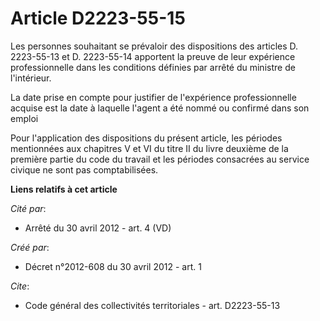 # Article D2223-55-15

Les personnes souhaitant se prévaloir des dispositions des articles D. 2223-55-13 et D. 2223-55-14 apportent la preuve de
leur expérience professionnelle dans les conditions définies par arrêté du ministre de l'intérieur.

La date prise en compte pour justifier de l'expérience professionnelle acquise est la date à laquelle l'agent a été nommé ou
confirmé dans son emploi

Pour l'application des dispositions du présent article, les périodes mentionnées aux chapitres V et VI du titre II du livre
deuxième de la première partie du code du travail et les périodes consacrées au service civique ne sont pas comptabilisées.

**Liens relatifs à cet article**

_Cité par_:

  - Arrêté du 30 avril 2012 - art. 4 (VD)

_Créé par_:

  - Décret n°2012-608 du 30 avril 2012 - art. 1

_Cite_:

  - Code général des collectivités territoriales - art. D2223-55-13
